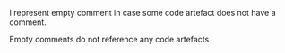 I represent empty comment in case some code artefact does not have a comment.

Empty comments do not reference any code artefacts